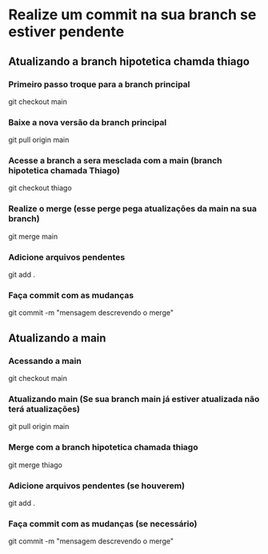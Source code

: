 # Realize um commit na sua branch se estiver pendente

## Atualizando a branch hipotetica chamda thiago
### Primeiro passo troque para a branch principal
git checkout main

### Baixe a nova versão da branch principal
git pull origin main

### Acesse a branch a sera mesclada com a main (branch hipotetica chamada Thiago)
git checkout thiago

### Realize o merge (esse perge pega atualizações da main na sua branch)
git merge main

### Adicione arquivos pendentes
git add .

### Faça commit com as mudanças
git commit -m "mensagem descrevendo o merge"

## Atualizando a main

### Acessando a main
git checkout main

### Atualizando main (Se sua branch main já estiver atualizada não terá atualizações)
git pull origin main

### Merge com a branch hipotetica chamada thiago
git merge thiago

### Adicione arquivos pendentes (se houverem)
git add .

### Faça commit com as mudanças (se necessário)
git commit -m "mensagem descrevendo o merge"


